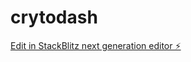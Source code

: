 # crytodash

[Edit in StackBlitz next generation editor ⚡️](https://stackblitz.com/~/github.com/prasanthkuna/crytodash)